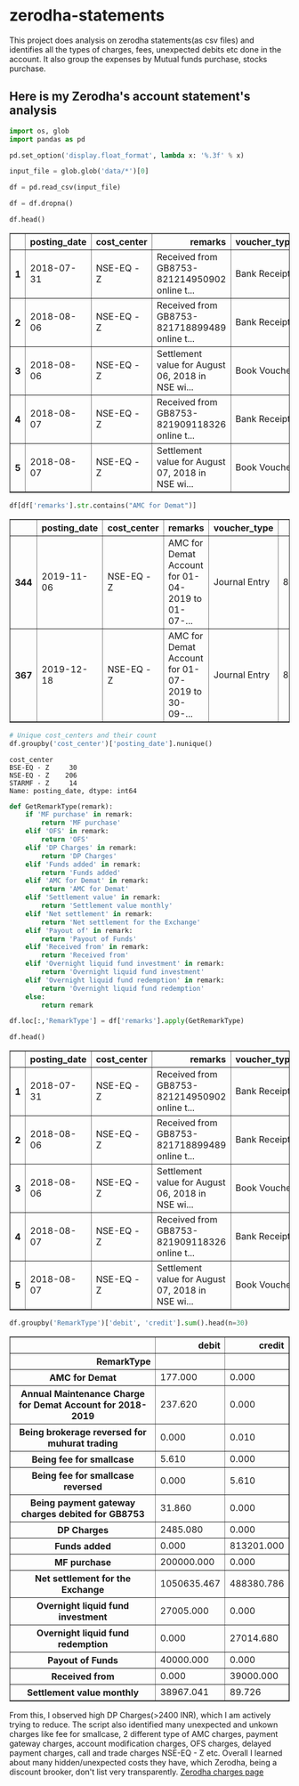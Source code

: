 # zerodha-statements


This project does analysis on zerodha statements(as csv files) and identifies all the types of charges, fees, unexpected debits etc done in the account.
It also group the expenses by Mutual funds purchase, stocks purchase.



## Here is my Zerodha's account statement's analysis

```python
import os, glob
import pandas as pd
```


```python
pd.set_option('display.float_format', lambda x: '%.3f' % x)
```


```python
input_file = glob.glob('data/*')[0]
```


```python
df = pd.read_csv(input_file)
```


```python
df = df.dropna()
```


```python
df.head()
```




<div>
<style scoped>
    .dataframe tbody tr th:only-of-type {
        vertical-align: middle;
    }

    .dataframe tbody tr th {
        vertical-align: top;
    }

    .dataframe thead th {
        text-align: right;
    }
</style>
<table border="1" class="dataframe">
  <thead>
    <tr style="text-align: right;">
      <th></th>
      <th>posting_date</th>
      <th>cost_center</th>
      <th>remarks</th>
      <th>voucher_type</th>
      <th>debit</th>
      <th>credit</th>
      <th>net_balance</th>
    </tr>
  </thead>
  <tbody>
    <tr>
      <th>1</th>
      <td>2018-07-31</td>
      <td>NSE-EQ - Z</td>
      <td>Received from GB8753-821214950902     online t...</td>
      <td>Bank Receipts</td>
      <td>0.000</td>
      <td>4000.000</td>
      <td>4000.000</td>
    </tr>
    <tr>
      <th>2</th>
      <td>2018-08-06</td>
      <td>NSE-EQ - Z</td>
      <td>Received from GB8753-821718899489     online t...</td>
      <td>Bank Receipts</td>
      <td>0.000</td>
      <td>20000.000</td>
      <td>24000.000</td>
    </tr>
    <tr>
      <th>3</th>
      <td>2018-08-06</td>
      <td>NSE-EQ - Z</td>
      <td>Settlement value for August 06, 2018 in NSE wi...</td>
      <td>Book Voucher</td>
      <td>23912.902</td>
      <td>0.000</td>
      <td>87.098</td>
    </tr>
    <tr>
      <th>4</th>
      <td>2018-08-07</td>
      <td>NSE-EQ - Z</td>
      <td>Received from GB8753-821909118326     online t...</td>
      <td>Bank Receipts</td>
      <td>0.000</td>
      <td>15000.000</td>
      <td>15087.098</td>
    </tr>
    <tr>
      <th>5</th>
      <td>2018-08-07</td>
      <td>NSE-EQ - Z</td>
      <td>Settlement value for August 07, 2018 in NSE wi...</td>
      <td>Book Voucher</td>
      <td>14772.825</td>
      <td>0.000</td>
      <td>314.272</td>
    </tr>
  </tbody>
</table>
</div>




```python
df[df['remarks'].str.contains("AMC for Demat")]
```




<div>
<style scoped>
    .dataframe tbody tr th:only-of-type {
        vertical-align: middle;
    }

    .dataframe tbody tr th {
        vertical-align: top;
    }

    .dataframe thead th {
        text-align: right;
    }
</style>
<table border="1" class="dataframe">
  <thead>
    <tr style="text-align: right;">
      <th></th>
      <th>posting_date</th>
      <th>cost_center</th>
      <th>remarks</th>
      <th>voucher_type</th>
      <th>debit</th>
      <th>credit</th>
      <th>net_balance</th>
    </tr>
  </thead>
  <tbody>
    <tr>
      <th>344</th>
      <td>2019-11-06</td>
      <td>NSE-EQ - Z</td>
      <td>AMC for Demat Account for 01-04-2019 to 01-07-...</td>
      <td>Journal Entry</td>
      <td>88.500</td>
      <td>0.000</td>
      <td>30691.482</td>
    </tr>
    <tr>
      <th>367</th>
      <td>2019-12-18</td>
      <td>NSE-EQ - Z</td>
      <td>AMC for Demat Account for 01-07-2019 to 30-09-...</td>
      <td>Journal Entry</td>
      <td>88.500</td>
      <td>0.000</td>
      <td>5700.002</td>
    </tr>
  </tbody>
</table>
</div>




```python
# Unique cost_centers and their count
df.groupby('cost_center')['posting_date'].nunique()
```




    cost_center
    BSE-EQ - Z     30
    NSE-EQ - Z    206
    STARMF - Z     14
    Name: posting_date, dtype: int64




```python
def GetRemarkType(remark):
    if 'MF purchase' in remark:
        return 'MF purchase'
    elif 'OFS' in remark:
        return 'OFS'
    elif 'DP Charges' in remark:
        return 'DP Charges'
    elif 'Funds added' in remark:
        return 'Funds added'
    elif 'AMC for Demat' in remark:
        return 'AMC for Demat'
    elif 'Settlement value' in remark:
        return 'Settlement value monthly'
    elif 'Net settlement' in remark:
        return 'Net settlement for the Exchange'
    elif 'Payout of' in remark:
        return 'Payout of Funds'
    elif 'Received from' in remark:
        return 'Received from'
    elif 'Overnight liquid fund investment' in remark:
        return 'Overnight liquid fund investment'
    elif 'Overnight liquid fund redemption' in remark:
        return 'Overnight liquid fund redemption'
    else:
        return remark
```


```python
df.loc[:,'RemarkType'] = df['remarks'].apply(GetRemarkType)
```


```python
df.head()
```




<div>
<style scoped>
    .dataframe tbody tr th:only-of-type {
        vertical-align: middle;
    }

    .dataframe tbody tr th {
        vertical-align: top;
    }

    .dataframe thead th {
        text-align: right;
    }
</style>
<table border="1" class="dataframe">
  <thead>
    <tr style="text-align: right;">
      <th></th>
      <th>posting_date</th>
      <th>cost_center</th>
      <th>remarks</th>
      <th>voucher_type</th>
      <th>debit</th>
      <th>credit</th>
      <th>net_balance</th>
      <th>RemarkType</th>
    </tr>
  </thead>
  <tbody>
    <tr>
      <th>1</th>
      <td>2018-07-31</td>
      <td>NSE-EQ - Z</td>
      <td>Received from GB8753-821214950902     online t...</td>
      <td>Bank Receipts</td>
      <td>0.000</td>
      <td>4000.000</td>
      <td>4000.000</td>
      <td>Received from</td>
    </tr>
    <tr>
      <th>2</th>
      <td>2018-08-06</td>
      <td>NSE-EQ - Z</td>
      <td>Received from GB8753-821718899489     online t...</td>
      <td>Bank Receipts</td>
      <td>0.000</td>
      <td>20000.000</td>
      <td>24000.000</td>
      <td>Received from</td>
    </tr>
    <tr>
      <th>3</th>
      <td>2018-08-06</td>
      <td>NSE-EQ - Z</td>
      <td>Settlement value for August 06, 2018 in NSE wi...</td>
      <td>Book Voucher</td>
      <td>23912.902</td>
      <td>0.000</td>
      <td>87.098</td>
      <td>Settlement value monthly</td>
    </tr>
    <tr>
      <th>4</th>
      <td>2018-08-07</td>
      <td>NSE-EQ - Z</td>
      <td>Received from GB8753-821909118326     online t...</td>
      <td>Bank Receipts</td>
      <td>0.000</td>
      <td>15000.000</td>
      <td>15087.098</td>
      <td>Received from</td>
    </tr>
    <tr>
      <th>5</th>
      <td>2018-08-07</td>
      <td>NSE-EQ - Z</td>
      <td>Settlement value for August 07, 2018 in NSE wi...</td>
      <td>Book Voucher</td>
      <td>14772.825</td>
      <td>0.000</td>
      <td>314.272</td>
      <td>Settlement value monthly</td>
    </tr>
  </tbody>
</table>
</div>




```python
df.groupby('RemarkType')['debit', 'credit'].sum().head(n=30)
```




<div>
<style scoped>
    .dataframe tbody tr th:only-of-type {
        vertical-align: middle;
    }

    .dataframe tbody tr th {
        vertical-align: top;
    }

    .dataframe thead th {
        text-align: right;
    }
</style>
<table border="1" class="dataframe">
  <thead>
    <tr style="text-align: right;">
      <th></th>
      <th>debit</th>
      <th>credit</th>
    </tr>
    <tr>
      <th>RemarkType</th>
      <th></th>
      <th></th>
    </tr>
  </thead>
  <tbody>
    <tr>
      <th>AMC for Demat</th>
      <td>177.000</td>
      <td>0.000</td>
    </tr>
    <tr>
      <th>Annual Maintenance Charge for Demat Account for 2018-2019</th>
      <td>237.620</td>
      <td>0.000</td>
    </tr>
    <tr>
      <th>Being brokerage reversed for muhurat trading</th>
      <td>0.000</td>
      <td>0.010</td>
    </tr>
    <tr>
      <th>Being fee for smallcase</th>
      <td>5.610</td>
      <td>0.000</td>
    </tr>
    <tr>
      <th>Being fee for smallcase reversed</th>
      <td>0.000</td>
      <td>5.610</td>
    </tr>
    <tr>
      <th>Being payment gateway charges debited for GB8753</th>
      <td>31.860</td>
      <td>0.000</td>
    </tr>
    <tr>
      <th>DP Charges</th>
      <td>2485.080</td>
      <td>0.000</td>
    </tr>
    <tr>
      <th>Funds added</th>
      <td>0.000</td>
      <td>813201.000</td>
    </tr>
    <tr>
      <th>MF purchase</th>
      <td>200000.000</td>
      <td>0.000</td>
    </tr>
    <tr>
      <th>Net settlement for the Exchange</th>
      <td>1050635.467</td>
      <td>488380.786</td>
    </tr>
    <tr>
      <th>Overnight liquid fund investment</th>
      <td>27005.000</td>
      <td>0.000</td>
    </tr>
    <tr>
      <th>Overnight liquid fund redemption</th>
      <td>0.000</td>
      <td>27014.680</td>
    </tr>
    <tr>
      <th>Payout of Funds</th>
      <td>40000.000</td>
      <td>0.000</td>
    </tr>
    <tr>
      <th>Received from</th>
      <td>0.000</td>
      <td>39000.000</td>
    </tr>
    <tr>
      <th>Settlement value monthly</th>
      <td>38967.041</td>
      <td>89.726</td>
    </tr>
  </tbody>
</table>
</div>


From this, I observed high DP Charges(>2400 INR), which I am actively trying to reduce. The script also identified many unexpected and unkown charges like fee for smallcase, 2 different type of AMC charges, payment gateway charges, account modification charges, OFS charges, delayed payment charges, call and trade charges NSE-EQ - Z etc. Overall I learned about many hidden/unexpected costs they have, which Zerodha, being a discount brooker, don't list very transparently. [Zerodha charges page](https://zerodha.com/charges#tab-equities)

